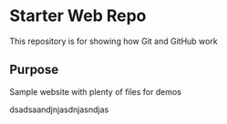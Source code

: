 # Starter Web Repo

This repository is for showing how Git and GitHub work

## Purpose

Sample website with plenty of files for demos

dsadsaandjnjasdnjasndjas

